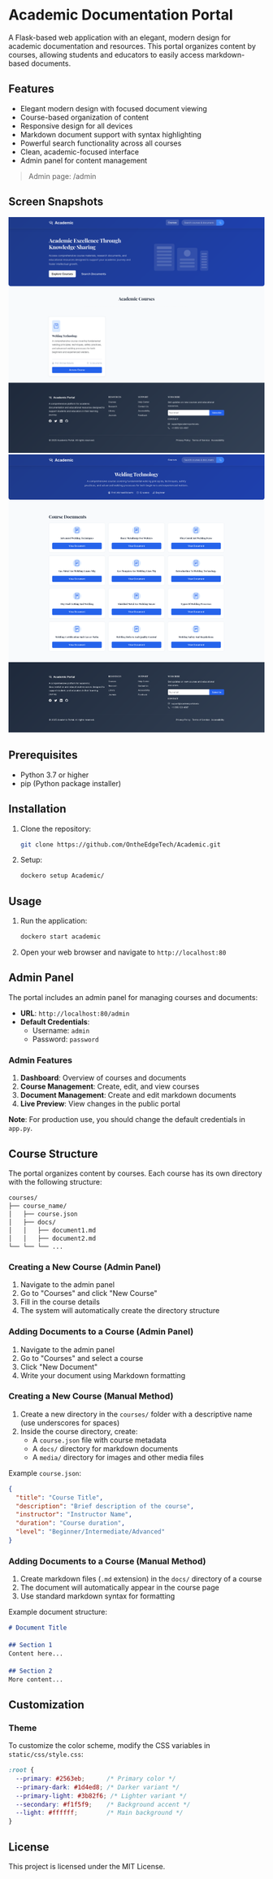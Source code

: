 # Academic Documentation Portal

A Flask-based web application with an elegant, modern design for academic documentation and resources. This portal organizes content by courses, allowing students and educators to easily access markdown-based documents.

## Features

- Elegant modern design with focused document viewing
- Course-based organization of content
- Responsive design for all devices
- Markdown document support with syntax highlighting
- Powerful search functionality across all courses
- Clean, academic-focused interface
- Admin panel for content management

> Admin page: /admin

## Screen Snapshots

![Landing Page SS](file_storage/landing.png)
![Course Page SS](file_storage/course.png)

## Prerequisites

- Python 3.7 or higher
- pip (Python package installer)

## Installation

1. Clone the repository:
   ```bash
   git clone https://github.com/OntheEdgeTech/Academic.git
   ```

2. Setup:
   ```bash
   dockero setup Academic/
   ```

## Usage

1. Run the application:
   ```bash
   dockero start academic
   ```

2. Open your web browser and navigate to `http://localhost:80`

## Admin Panel

The portal includes an admin panel for managing courses and documents:

- **URL**: `http://localhost:80/admin`
- **Default Credentials**: 
  - Username: `admin`
  - Password: `password`

### Admin Features

1. **Dashboard**: Overview of courses and documents
2. **Course Management**: Create, edit, and view courses
3. **Document Management**: Create and edit markdown documents
4. **Live Preview**: View changes in the public portal

**Note**: For production use, you should change the default credentials in `app.py`.

## Course Structure

The portal organizes content by courses. Each course has its own directory with the following structure:

```
courses/
├── course_name/
│   ├── course.json
│   ├── docs/
│   │   ├── document1.md
│   │   ├── document2.md
└── └── └── ...
```

### Creating a New Course (Admin Panel)

1. Navigate to the admin panel
2. Go to "Courses" and click "New Course"
3. Fill in the course details
4. The system will automatically create the directory structure

### Adding Documents to a Course (Admin Panel)

1. Navigate to the admin panel
2. Go to "Courses" and select a course
3. Click "New Document"
4. Write your document using Markdown formatting

### Creating a New Course (Manual Method)

1. Create a new directory in the `courses/` folder with a descriptive name (use underscores for spaces)
2. Inside the course directory, create:
   - A `course.json` file with course metadata
   - A `docs/` directory for markdown documents
   - A `media/` directory for images and other media files

Example `course.json`:
```json
{
  "title": "Course Title",
  "description": "Brief description of the course",
  "instructor": "Instructor Name",
  "duration": "Course duration",
  "level": "Beginner/Intermediate/Advanced"
}
```

### Adding Documents to a Course (Manual Method)

1. Create markdown files (`.md` extension) in the `docs/` directory of a course
2. The document will automatically appear in the course page
3. Use standard markdown syntax for formatting

Example document structure:
```markdown
# Document Title

## Section 1
Content here...

## Section 2
More content...
```

## Customization

### Theme
To customize the color scheme, modify the CSS variables in `static/css/style.css`:

```css
:root {
  --primary: #2563eb;      /* Primary color */
  --primary-dark: #1d4ed8; /* Darker variant */
  --primary-light: #3b82f6; /* Lighter variant */
  --secondary: #f1f5f9;    /* Background accent */
  --light: #ffffff;        /* Main background */
}
```

## License

This project is licensed under the MIT License.
